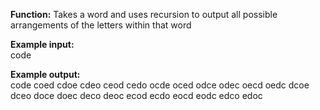 **Function:** Takes a word and uses recursion to output all possible arrangements of the letters within that word

**Example input:** <br />
code

**Example output:** <br />
code
coed
cdoe
cdeo
ceod
cedo
ocde
oced
odce
odec
oecd
oedc
dcoe
dceo
doce
doec
deco
deoc
ecod
ecdo
eocd
eodc
edco
edoc
